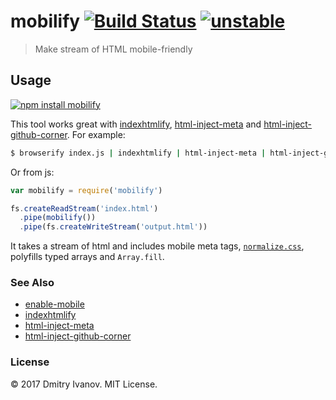 # mobilify [![Build Status](https://travis-ci.org/dfcreative/mobilify.svg?branch=master)](https://travis-ci.org/dfcreative/mobilify) [![unstable](https://img.shields.io/badge/stability-unstable-green.svg)](http://github.com/badges/stability-badges)

> Make stream of HTML mobile-friendly

## Usage

[![npm install mobilify](https://nodei.co/npm/mobilify.png?mini=true)](https://npmjs.org/package/mobilify/)

This tool works great with [indexhtmlify](https://github.com/dominictarr/indexhtmlify), [html-inject-meta](https://github.com/rreusser/html-inject-meta) and [html-inject-github-corner](https://github.com/rreusser/html-inject-github-corner). For example:

```sh
$ browserify index.js | indexhtmlify | html-inject-meta | html-inject-github-corner | mobilify > index.html
```

Or from js:

```js
var mobilify = require('mobilify')

fs.createReadStream('index.html')
  .pipe(mobilify())
  .pipe(fs.createWriteStream('output.html'))
```

It takes a stream of html and includes mobile meta tags, [`normalize.css`](https://www.npmjs.com/package/normalize.css), polyfills typed arrays and `Array.fill`.

### See Also

- [enable-mobile](https://github.com/dfreative/enable-mobile)
- [indexhtmlify](https://github.com/dominictarr/indexhtmlify)
- [html-inject-meta](https://github.com/rreusser/html-inject-meta)
- [html-inject-github-corner](https://github.com/rreusser/html-inject-github-corner)

### License

&copy; 2017 Dmitry Ivanov. MIT License.
